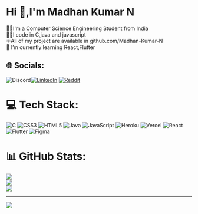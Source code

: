 # Hi 👋,I'm Madhan Kumar N
👨‍🎓I'm a Computer Science Engineering Student from India<br>🧑‍💻I code in C,java and javascript<br>⚛️All of my project are available in github.com/Madhan-Kumar-N<br>🌱 I’m currently learning React,Flutter


## 🌐 Socials:
![Discord](https://img.shields.io/badge/Discord-%237289DA.svg?logo=discord&logoColor=white)[![LinkedIn](https://img.shields.io/badge/LinkedIn-%230077B5.svg?logo=linkedin&logoColor=white)](https://linkedin.com/in/madhan-kumar-n-a46a04255) [![Reddit](https://img.shields.io/badge/Reddit-%23FF4500.svg?logo=Reddit&logoColor=white)](https://reddit.com/user/Maddy_2k) 

# 💻 Tech Stack:
![C](https://img.shields.io/badge/c-%2300599C.svg?style=for-the-badge&logo=c&logoColor=white) ![CSS3](https://img.shields.io/badge/css3-%231572B6.svg?style=for-the-badge&logo=css3&logoColor=white) ![HTML5](https://img.shields.io/badge/html5-%23E34F26.svg?style=for-the-badge&logo=html5&logoColor=white) ![Java](https://img.shields.io/badge/java-%23ED8B00.svg?style=for-the-badge&logo=java&logoColor=white) ![JavaScript](https://img.shields.io/badge/javascript-%23323330.svg?style=for-the-badge&logo=javascript&logoColor=%23F7DF1E) ![Heroku](https://img.shields.io/badge/heroku-%23430098.svg?style=for-the-badge&logo=heroku&logoColor=white) ![Vercel](https://img.shields.io/badge/vercel-%23000000.svg?style=for-the-badge&logo=vercel&logoColor=white) ![React](https://img.shields.io/badge/react-%2320232a.svg?style=for-the-badge&logo=react&logoColor=%2361DAFB) ![Flutter](https://img.shields.io/badge/Flutter-%2302569B.svg?style=for-the-badge&logo=Flutter&logoColor=white) 	![Figma](https://img.shields.io/badge/figma-%23F24E1E.svg?style=for-the-badge&logo=figma&logoColor=white)
# 📊 GitHub Stats:
![](https://github-readme-stats.vercel.app/api?username=Madhan-Kumar-N&theme=dark&hide_border=false&include_all_commits=true&count_private=false)<br/>
![](https://github-readme-streak-stats.herokuapp.com/?user=Madhan-Kumar-N&theme=dark&hide_border=false)<br/>
![](https://github-readme-stats.vercel.app/api/top-langs/?username=Madhan-Kumar-N&theme=dark&hide_border=false&include_all_commits=true&count_private=false&layout=compact)

---
[![](https://visitcount.itsvg.in/api?id=Madhan-Kumar-N&icon=2&color=12)](https://visitcount.itsvg.in)

<!-- Proudly created with GPRM ( https://gprm.itsvg.in ) -->
